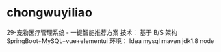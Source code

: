 # chongwuyiliao
29-宠物医疗管理系统 - 一键智能推荐方案   技术： 基于 B/S 架构 SpringBoot+MySQL+vue+elementui  环境： Idea mysql maven jdk1.8  node
